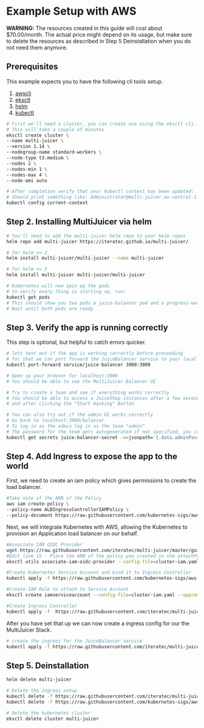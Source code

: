# Example Setup with AWS

**WARNING:** The resources created in this guide will cost about \$70.00/month. The actual price might depend on its usage, but make sure to delete the resources as described in Step 5 Deinstallation when you do not need them anymore.

## Prerequisites

This example expects you to have the following cli tools setup.

1. [awscli](https://aws.amazon.com/cli/)
2. [eksctl](https://docs.aws.amazon.com/eks/latest/userguide/getting-started-eksctl.html)
3. [helm](https://helm.sh)
4. [kubectl](https://kubernetes.io/docs/tasks/tools/install-kubectl/#install-kubectl-on-macos)

```sh
# First we'll need a cluster, you can create one using the eksctl cli.
# This will take a couple of minutes
eksctl create cluster \
--name multi-juicer \
--version 1.14 \
--nodegroup-name standard-workers \
--node-type t3.medium \
--nodes 2 \
--nodes-min 1 \
--nodes-max 4 \
--node-ami auto

# After completion verify that your kubectl context has been updated:
# Should print something like: Administrator@multi-juicer.eu-central-1.eksctl.io
kubectl config current-context
```

## Step 2. Installing MultiJuicer via helm

```sh
# You'll need to add the multi-juicer helm repo to your helm repos
helm repo add multi-juicer https://iteratec.github.io/multi-juicer/

# for helm <= 2
helm install multi-juicer/multi-juicer --name multi-juicer

# for helm >= 3
helm install multi-juicer multi-juicer/multi-juicer

# kubernetes will now spin up the pods
# to verify every thing is starting up, run:
kubectl get pods
# This should show you two pods a juice-balancer pod and a progress-watchdog pod
# Wait until both pods are ready
```

## Step 3. Verify the app is running correctly

This step is optional, but helpful to catch errors quicker.

```sh
# lets test out if the app is working correctly before proceeding
# for that we can port forward the JuiceBalancer service to your local machine
kubectl port-forward service/juice-balancer 3000:3000

# Open up your browser for localhost:3000
# You should be able to see the MultiJuicer Balancer UI

# Try to create a team and see if everything works correctly
# You should be able to access a JuiceShop instances after a few seconds after creating a team,
# and after clicking the "Start Hacking" Button

# You can also try out if the admin UI works correctly
# Go back to localhost:3000/balancer
# To log in as the admin log in as the team "admin"
# The password for the team gets autogenerated if not specified, you can extract it from the kubernetes secret:
kubectl get secrets juice-balancer-secret -o=jsonpath='{.data.adminPassword}' | base64 --decode
```

## Step 4. Add Ingress to expose the app to the world

First, we need to create an iam policy which gives permissions to create the load balancer.

```sh
#Take note of the ARN of the Policy
aws iam create-policy \
--policy-name ALBIngressControllerIAMPolicy \
--policy-document https://raw.githubusercontent.com/kubernetes-sigs/aws-alb-ingress-controller/v1.1.4/docs/examples/iam-policy.json
```

Next, we will integrate Kubernetes with AWS, allowing the Kubernetes to provision an Application load balancer on our behalf.

```sh
#Associate IAM OIDC Provider
wget https://raw.githubusercontent.com/iteratec/multi-juicer/master/guides/aws/cluster-iam.yaml
#Edit line 15 - Place the ARN of the policy you created in the attachPolicyARNs field and update your aws region in the metadata section.
eksctl utils associate-iam-oidc-provider --config-file=cluster-iam.yaml --approve

#Create Kubernetes Service Account and bind it to Ingress Controller
kubectl apply -f https://raw.githubusercontent.com/kubernetes-sigs/aws-alb-ingress-controller/v1.1.4/docs/examples/rbac-role.yaml

#Create IAM Role to attach to Service Account
eksctl create iamserviceaccount --config-file=cluster-iam.yaml --approve --override-existing-serviceaccounts

#Create Ingress Controller
kubectl apply -f  https://raw.githubusercontent.com/iteratec/multi-juicer/master/guides/aws/alb-ingress-controller.yaml
```

After you have set that up we can now create a ingress config for our the MultiJuicer Stack.

```sh
# create the ingress for the JuiceBalancer service
kubectl apply -f https://raw.githubusercontent.com/iteratec/multi-juicer/master/guides/aws/aws-ingress.yaml
```

## Step 5. Deinstallation

```sh
helm delete multi-juicer

# Delete the ingress setup
kubectl delete -f https://raw.githubusercontent.com/iteratec/multi-juicer/master/guides/aws/aws-ingress.yaml
kubectl delete -f https://raw.githubusercontent.com/kubernetes-sigs/aws-alb-ingress-controller/v1.1.4/docs/examples/rbac-role.yaml

# Delete the kubernetes cluster
eksctl delete cluster multi-juicer
```
